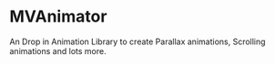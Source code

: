 # MVAnimator
An Drop in Animation Library to create Parallax animations, Scrolling animations and lots more.
